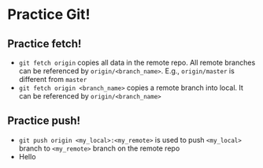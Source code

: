 # Practice Git!

## Practice fetch!
* `git fetch origin` copies all data in the remote repo. All remote branches can be referenced by `origin/<branch_name>`. E.g., `origin/master` is different from `master`
* `git fetch origin <branch_name>` copies a remote branch into local. It can be referenced by `origin/<branch_name>`

## Practice push!
* `git push origin <my_local>:<my_remote>` is used to push `<my_local>` branch to `<my_remote>` branch on the remote repo
* Hello
